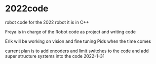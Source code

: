 # 2022code
robot code for the 2022 robot it is in C++ 

Freya is in charge of the Robot code as project and writing code 

Erik will be working on vision and fine tuning Pids when the time comes 

current plan is to add encoders and limit switches to the code and add super structure systems into the code 2022-1-31
